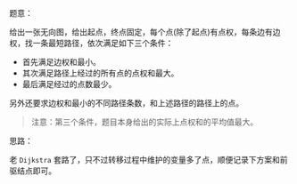 题意：

给出一张无向图，给出起点，终点固定，每个点(除了起点)有点权，每条边有边权，找一条最短路径，依次满足如下三个条件：

- 首先满足边权和最小。
- 其次满足路径上经过的所有点的点权和最大。
- 最后满足经过的点数最少。

另外还要求边权和最小的不同路径条数，和上述路径的路径上的点。

> 注意：第三个条件，题目本身给出的实际上点权和的平均值最大。

思路：

老 `Dijkstra` 套路了，只不过转移过程中维护的变量多了点，顺便记录下方案和前驱结点即可。
